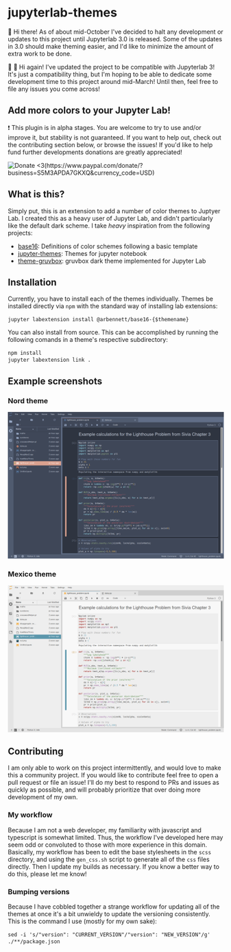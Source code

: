 # jupyterlab-themes

:wave: Hi there! As of about mid-October I've decided to halt any development or updates to this project until Jupyterlab 3.0 
is released. Some of the updates in 3.0 should make theming easier, and I'd like to minimize the amount of extra work to be done.

:wave: :wave: Hi again! I've updated the project to be compatible with Jupyterlab 3! It's just a compatibility thing, but I'm
hoping to be able to dedicate some development time to this project around mid-March! Until then, feel free to file any issues you come across!

## Add more colors to your Jupyter Lab!

:exclamation: This plugin is in alpha stages. You are welcome to try to use and/or improve it,
 but stability is not guaranteed. If you want to help out, check out the contributing section below, or browse the
 issues! If you'd like to help fund further developments donations are greatly appreciated! 
 
 ![Donate <3(https://www.paypal.com/donate/?business=S5M3APDA7GKXQ&currency_code=USD)](https://img.shields.io/badge/PayPal-Donations%20Appreciated%20%3C3-orange?style=for-the-badge&logo=paypal)

## What is this?
Simply put, this is an extension to add a number of color themes to Juptyer Lab. I created this as a heavy user of
Jupyter Lab, and didn't particularly like the default dark scheme. I take *heavy* inspiration from the following
projects:

 - [base16](https://github.com/chriskempson/base16): Definitions of color schemes following a basic template
 - [jupyter-themes](https://github.com/dunovank/jupyter-themes): Themes for jupyter notebook
 - [theme-gruvbox](https://github.com/Rahlir/theme-gruvbox): gruvbox dark theme implemented for Jupyter Lab

## Installation
Currently, you have to install each of the themes individually. Themes be installed directly
via `npm` with the standard way of installing lab extensions:

```
jupyter labextension install @arbennett/base16-{$themename}
```

You can also install from source. This can be accomplished by running the following comands in a
theme's respective subdirectory:

```
npm install
jupyter labextension link .
```

## Example screenshots

### Nord theme
![nord](./screenshots/nord.png "Nord theme screenshot")

### Mexico theme
![mexico](./screenshots/mexico-light.png "Mexico theme screenshot")

## Contributing
I am only able to work on this project intermittently, and would love to make this a community project.
If you would like to contribute feel free to open a pull request or file an issue! I'll do my best to
respond to PRs and issues as quickly as possible, and will probably prioritize that over doing more
development of my own.

### My workflow
Because I am not a web developer, my familiarity with javascript and typescript is somewhat limited.
Thus, the workflow I've developed here may seem odd or convoluted to those with more experience in this
domain. Basically, my workflow has been to edit the base stylesheets in the `scss` directory, and using the
`gen_css.sh` script to generate all of the `css` files directly. Then I update my builds as necessary.
If you know a better way to do this, please let me know!

### Bumping versions
Because I have cobbled together a strange workflow for updating all of the themes at once it's a bit unwieldy
to update the versioning consistently. This is the command I use (mostly for my own sake):

```
sed -i 's/"version": "CURRENT_VERSION"/"version": "NEW_VERSION"/g' ./**/package.json
```

